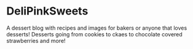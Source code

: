 # DeliPinkSweets
A dessert blog with recipes and images for bakers or anyone that loves desserts!
Desserts going from cookies to ckaes to chocolate covered strawberries and more!

